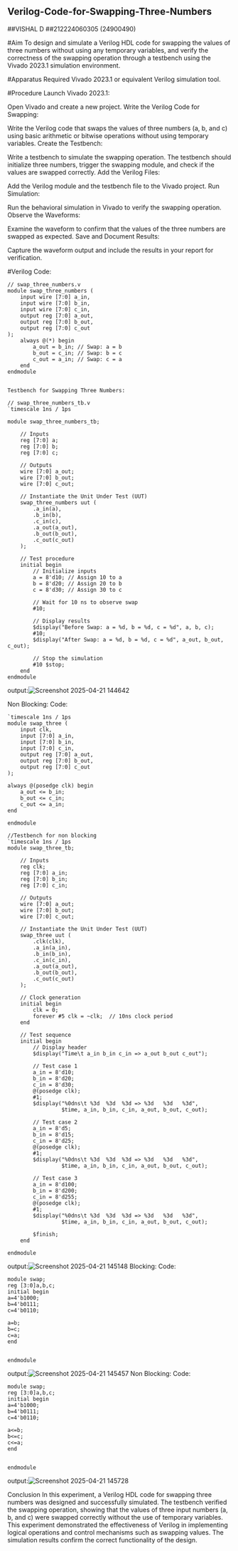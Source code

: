 ## Verilog-Code-for-Swapping-Three-Numbers
##VISHAL D
##212224060305  (24900490)

#Aim
To design and simulate a Verilog HDL code for swapping the values of three numbers without using any temporary variables, and verify the correctness of the swapping operation through a testbench using the Vivado 2023.1 simulation environment.

#Apparatus Required
Vivado 2023.1 or equivalent Verilog simulation tool.

#Procedure
Launch Vivado 2023.1:

Open Vivado and create a new project.
Write the Verilog Code for Swapping:

Write the Verilog code that swaps the values of three numbers (a, b, and c) using basic arithmetic or bitwise operations without using temporary variables.
Create the Testbench:

Write a testbench to simulate the swapping operation. The testbench should initialize three numbers, trigger the swapping module, and check if the values are swapped correctly.
Add the Verilog Files:

Add the Verilog module and the testbench file to the Vivado project.
Run Simulation:

Run the behavioral simulation in Vivado to verify the swapping operation.
Observe the Waveforms:

Examine the waveform to confirm that the values of the three numbers are swapped as expected.
Save and Document Results:

Capture the waveform output and include the results in your report for verification.

#Verilog Code:
```
// swap_three_numbers.v
module swap_three_numbers (
    input wire [7:0] a_in,
    input wire [7:0] b_in,
    input wire [7:0] c_in,
    output reg [7:0] a_out,
    output reg [7:0] b_out,
    output reg [7:0] c_out
);
    always @(*) begin
        a_out = b_in; // Swap: a = b
        b_out = c_in; // Swap: b = c
        c_out = a_in; // Swap: c = a
    end
endmodule


Testbench for Swapping Three Numbers:

// swap_three_numbers_tb.v
`timescale 1ns / 1ps

module swap_three_numbers_tb;

    // Inputs
    reg [7:0] a;
    reg [7:0] b;
    reg [7:0] c;

    // Outputs
    wire [7:0] a_out;
    wire [7:0] b_out;
    wire [7:0] c_out;

    // Instantiate the Unit Under Test (UUT)
    swap_three_numbers uut (
        .a_in(a),
        .b_in(b),
        .c_in(c),
        .a_out(a_out),
        .b_out(b_out),
        .c_out(c_out)
    );

    // Test procedure
    initial begin
        // Initialize inputs
        a = 8'd10; // Assign 10 to a
        b = 8'd20; // Assign 20 to b
        c = 8'd30; // Assign 30 to c

        // Wait for 10 ns to observe swap
        #10;

        // Display results
        $display("Before Swap: a = %d, b = %d, c = %d", a, b, c);
        #10;
        $display("After Swap: a = %d, b = %d, c = %d", a_out, b_out, c_out);
        
        // Stop the simulation
        #10 $stop;
    end
endmodule
````
output:![Screenshot 2025-04-21 144642](https://github.com/user-attachments/assets/acc1ce60-a287-4bf7-9b5f-4db457b311e0)

Non Blocking:
Code:
````
`timescale 1ns / 1ps
module swap_three (
    input clk,
    input [7:0] a_in,
    input [7:0] b_in,
    input [7:0] c_in,
    output reg [7:0] a_out,
    output reg [7:0] b_out,
    output reg [7:0] c_out
);

always @(posedge clk) begin
    a_out <= b_in;
    b_out <= c_in;
    c_out <= a_in;
end

endmodule

//Testbench for non blocking
`timescale 1ns / 1ps
module swap_three_tb;

    // Inputs
    reg clk;
    reg [7:0] a_in;
    reg [7:0] b_in;
    reg [7:0] c_in;

    // Outputs
    wire [7:0] a_out;
    wire [7:0] b_out;
    wire [7:0] c_out;

    // Instantiate the Unit Under Test (UUT)
    swap_three uut (
        .clk(clk),
        .a_in(a_in),
        .b_in(b_in),
        .c_in(c_in),
        .a_out(a_out),
        .b_out(b_out),
        .c_out(c_out)
    );

    // Clock generation
    initial begin
        clk = 0;
        forever #5 clk = ~clk;  // 10ns clock period
    end

    // Test sequence
    initial begin
        // Display header
        $display("Time\t a_in b_in c_in => a_out b_out c_out");

        // Test case 1
        a_in = 8'd10;
        b_in = 8'd20;
        c_in = 8'd30;
        @(posedge clk);
        #1;
        $display("%0dns\t %3d  %3d  %3d => %3d   %3d   %3d", 
                 $time, a_in, b_in, c_in, a_out, b_out, c_out);

        // Test case 2
        a_in = 8'd5;
        b_in = 8'd15;
        c_in = 8'd25;
        @(posedge clk);
        #1;
        $display("%0dns\t %3d  %3d  %3d => %3d   %3d   %3d", 
                 $time, a_in, b_in, c_in, a_out, b_out, c_out);

        // Test case 3
        a_in = 8'd100;
        b_in = 8'd200;
        c_in = 8'd255;
        @(posedge clk);
        #1;
        $display("%0dns\t %3d  %3d  %3d => %3d   %3d   %3d", 
                 $time, a_in, b_in, c_in, a_out, b_out, c_out);

        $finish;
    end

endmodule
````
output:![Screenshot 2025-04-21 145148](https://github.com/user-attachments/assets/acec39f3-fb25-469d-b335-5e76cb648396)
Blocking:
Code:
````
module swap;
reg [3:0]a,b,c;
initial begin
a=4'b1000;
b=4'b0111;
c=4'b0110;

a=b;
b=c;
c=a;
end


endmodule
````
output:![Screenshot 2025-04-21 145457](https://github.com/user-attachments/assets/c6a2cd82-72d5-4c97-8e39-dec393c287b9)
Non Blocking:
Code:
````
module swap;
reg [3:0]a,b,c;
initial begin
a=4'b1000;
b=4'b0111;
c=4'b0110;

a<=b;
b<=c;
c<=a;
end


endmodule
````
output:![Screenshot 2025-04-21 145728](https://github.com/user-attachments/assets/d72a1d32-c135-4aa2-8d30-20fe5ae9c944)


Conclusion
In this experiment, a Verilog HDL code for swapping three numbers was designed and successfully simulated. The testbench verified the swapping operation, showing that the values of three input numbers (a, b, and c) were swapped correctly without the use of temporary variables. This experiment demonstrated the effectiveness of Verilog in implementing logical operations and control mechanisms such as swapping values. The simulation results confirm the correct functionality of the design.
